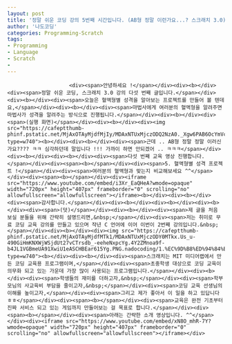```yaml
---
layout: post
title: '정말 쉬운 코딩 강의 5번째 시간입니다. (AB형 정말 이런가요...? 스크래치 3.0)'
author: '나도코딩'
categories: Programming-Scratch
tags:
- Programming
- Language
- Scratch
-
---
```



<script> location.href='https://cafe.naver.com/develoid/854786' ; </script>


















						<div><span>안녕하세요 !</span></div><div><b></div><div><span>정말 쉬운 코딩, 스크래치 3.0 강의 다섯 번째 글입니다.</span></div><div><b></div><div><span>오늘은 혈액형별 성격을 알아보는 프로젝트를 만들어 볼 텐데요,</span></div><div><b></div><div><span>마법사에게 여러분의 혈액형을 알려주면 마법사가 성격을 알려주는 방식으로 진행됩니다.</span></div><div><b></div><div><span>(실행 화면)</span></div><div><b></div><div><img src="https://cafeptthumb-phinf.pstatic.net/MjAxOTAyMjdfMjIy/MDAxNTUxMjczODQ2NzA0._Xgw6PAB6OcYmVcJHjdaUSBBI_jfSiE7gBqVpC6cPkIg.1e91CRtWKtdF8Z0igm3uUD5mv0fcgCI2ndDlTQNAGgwg.GIF.nadocoding/%ED%98%88%EC%95%A1%ED%98%95%EB%B3%84_%EC%84%B1%EA%B2%A9.gif?type=w740"><b></div><div><b></div><div><span>근데 .. AB형 정말 정말 이러신가요???? ㅋㅋ 심각하던데 말입니다 !!! 가까이 하면 안되겠어 .. ㅋㅋㅋ</span></div><div><b></div><div><b></div><div><span>다섯 번째 교육 영상 진행합니다.</span></div><div><span><b></span></div><div><span>5. 혈액형별 성격 프로젝트 !</span></div><div><span>여러분의 혈액형과 맞는지 비교해보세요 ^^</span></div><div><span><b></span></div><div><iframe src="https://www.youtube.com/embed/i3Xr_EaQHeA?wmode=opaque" width="720px" height="407px" frameborder="0" scrolling="no" allowfullscreen="allowfullscreen"></iframe><b></div><div><b></div><div><span>감사합니다.</span></div><div><b></div><div><b></div><div><b></div><div><span>(덧)</span></div><div><b></div><div><span>제 글을 처음 보실 분들을 위해 간략히 설명드리면,&nbsp;</span></div><div><span>저는 취미로 무료 코딩 교육 강의를 만들고 있으며 작년 C 언어에 이어 이번이 2번째 강의입니다.&nbsp;</span></div><div><b></div><div><img src="https://cafeptthumb-phinf.pstatic.net/MjAxOTAyMjdfMTk1/MDAxNTUxMjczODY0MTkx.Us_u-490GiHmKNXWjWSjdUt27vCTrsdb_-eeheNxpcYg.4Y2ZMnoa9f-b4JL1VGBmeUA91XwiU1eASCHBEar615Yg.PNG.nadocoding/1.%EC%9D%B8%ED%94%84%EB%9F%B0.png?type=w740"><b></div><div><b></div><div><span>스크래치는 MIT 미디어랩에서 만든 코딩 교육용 프로그램이며,</span></div><div><span>초중학생 대상으로 코딩 교육이 의무화 되고 있는 가운데 가장 많이 사용되는 프로그램입니다.</span></div><div><b></div><div><span>학생들의 재미를 더하고자,&nbsp;</span></div><div><span>학부모님의 사교육비 부담을 줄이고자,&nbsp;</span></div><div><span>코딩 교육 선생님의 이해를 높이고자,</span></div><div><span>그리고 제가 좋아서 이 일을 하고 있답니다 ㅎㅎ</span></div><div><span><b></span></div><div><span>교육은 완전 기초부터 진짜 서비스 되고 있는 게임까지 만들어보는 걸 목표로 합니다.</span></div><div><span><b></span></div><div><span>아래는 간략한 소개 영상입니다. ^^</span></div><div><iframe src="https://www.youtube.com/embed/xN8O_mhR-7Y?wmode=opaque" width="720px" height="407px" frameborder="0" scrolling="no" allowfullscreen="allowfullscreen"></iframe></div>
